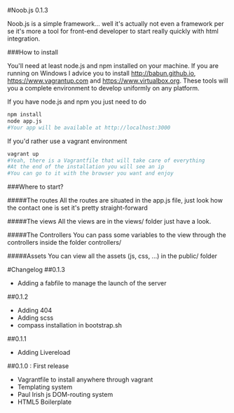 #Noob.js 0.1.3

Noob.js is a simple framework... well it's actually not even a framework per se it's more a tool for front-end developer to start really quickly with html integration.

###How to install

You'll need at least node.js and npm installed on your machine. If you are running on Windows I advice you to install http://babun.github.io, https://www.vagrantup.com and https://www.virtualbox.org. These tools will you a complete environment to develop uniformly on any platform.

If you have node.js and npm you just need to do

```bash
npm install
node app.js
#Your app will be available at http://localhost:3000
```

If you'd rather use a vagrant environment

```bash
vagrant up
#Yeah, there is a Vagrantfile that will take care of everything
#At the end of the installation you will see an ip
#You can go to it with the browser you want and enjoy
```

###Where to start?

#####The routes
All the routes are situated in the app.js file, just look how the contact one is set it's pretty straight-forward

#####The views
All the views are in the views/ folder just have a look.

#####The Controllers
You can pass some variables to the view through the controllers inside the folder controllers/

#####Assets
You can view all the assets (js, css, ...) in the public/ folder

#Changelog
##0.1.3
- Adding a fabfile to manage the launch of the server

##0.1.2
- Adding 404
- Adding scss
- compass installation in bootstrap.sh

##0.1.1
- Adding Livereload

##0.1.0 : First release
- Vagrantfile to install anywhere through vagrant
- Templating system
- Paul Irish js DOM-routing system
- HTML5 Boilerplate
